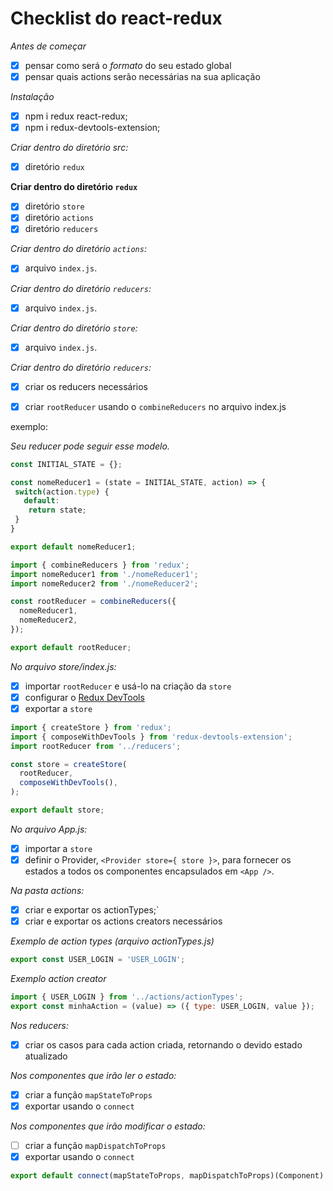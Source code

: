 # Checklist do react-redux

*Antes de começar*
- [x] pensar como será o *formato* do seu estado global
- [x] pensar quais actions serão necessárias na sua aplicação

*Instalação*
- [x] npm i redux react-redux;
- [x] npm i redux-devtools-extension;

*Criar dentro do diretório src:*
- [x] diretório `redux`

**Criar dentro do diretório `redux`**
- [x] diretório `store`
- [x] diretório `actions`
- [x] diretório `reducers`

*Criar dentro do diretório `actions`:*
- [x] arquivo `index.js`.

*Criar dentro do diretório `reducers`:*
- [x] arquivo `index.js`.

*Criar dentro do diretório `store`:*
- [x] arquivo `index.js`.

*Criar dentro do diretório `reducers`:*
- [x] criar os reducers necessários
- [x] criar `rootReducer` usando o `combineReducers` no arquivo index.js


exemplo:

*Seu reducer pode seguir esse modelo.*

```js
const INITIAL_STATE = {};

const nomeReducer1 = (state = INITIAL_STATE, action) => {
 switch(action.type) {
   default:
    return state;
 }
}

export default nomeReducer1;

```

```js
import { combineReducers } from 'redux';
import nomeReducer1 from './nomeReducer1';
import nomeReducer2 from './nomeReducer2';

const rootReducer = combineReducers({
  nomeReducer1,
  nomeReducer2,
});

export default rootReducer;
```

*No arquivo store/index.js:*
- [x] importar `rootReducer` e usá-lo na criação da `store`
- [x] configurar o [Redux DevTools](https://github.com/reduxjs/redux-devtools)
- [x] exportar a `store`

```js
import { createStore } from 'redux';
import { composeWithDevTools } from 'redux-devtools-extension';
import rootReducer from '../reducers';

const store = createStore(
  rootReducer,
  composeWithDevTools(),
);

export default store;
```

*No arquivo App.js:*
- [x] importar a `store`
- [x] definir o Provider, `<Provider store={ store }>`, para fornecer os estados a todos os componentes encapsulados em `<App />`.

*Na pasta actions:*
- [x] criar e exportar os actionTypes;`
- [x] criar e exportar os actions creators necessários

*Exemplo de action types (arquivo actionTypes.js)*

```js
export const USER_LOGIN = 'USER_LOGIN';
```
*Exemplo action creator*

```js
import { USER_LOGIN } from '../actions/actionTypes';
export const minhaAction = (value) => ({ type: USER_LOGIN, value });
```

*Nos reducers:*
- [x] criar os casos para cada action criada, retornando o devido estado atualizado

*Nos componentes que irão ler o estado:*
- [x] criar a função `mapStateToProps`
- [x] exportar usando o `connect`

*Nos componentes que irão modificar o estado:*
- [ ] criar a função `mapDispatchToProps`
- [x] exportar usando o `connect`

```js
export default connect(mapStateToProps, mapDispatchToProps)(Component)
```

